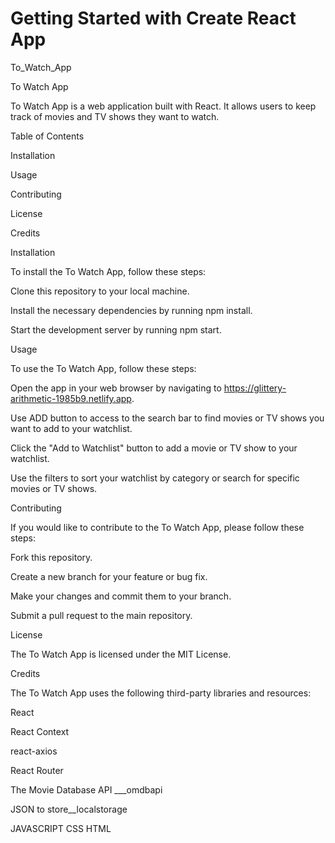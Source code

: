 # Getting Started with Create React App

To_Watch_App


To Watch App

 To Watch App is a web application built with React. It allows users to keep track of movies and TV shows they want to watch.

Table of Contents

Installation

Usage

Contributing

License

Credits
   
   
Installation

To install the To Watch App, follow these steps:

Clone this repository to your local machine.

Install the necessary dependencies by running npm install.

Start the development server by running npm start.

Usage

To use the To Watch App, follow these steps:

Open the app in your web browser by navigating to https://glittery-arithmetic-1985b9.netlify.app.

Use ADD button to access to the search bar to find movies or TV shows you want to add to your watchlist.

Click the "Add to Watchlist" button to add a movie or TV show to your watchlist.

Use the filters to sort your watchlist by category or search for specific movies or TV shows.


Contributing

If you would like to contribute to the To Watch App, please follow these steps:

Fork this repository.

Create a new branch for your feature or bug fix.

Make your changes and commit them to your branch.

Submit a pull request to the main repository.

License

The To Watch App is licensed under the MIT License.

Credits

The To Watch App uses the following third-party libraries and resources:

React

React Context

react-axios

React Router

The Movie Database API ___omdbapi

JSON to store__localstorage


JAVASCRIPT
CSS
HTML
